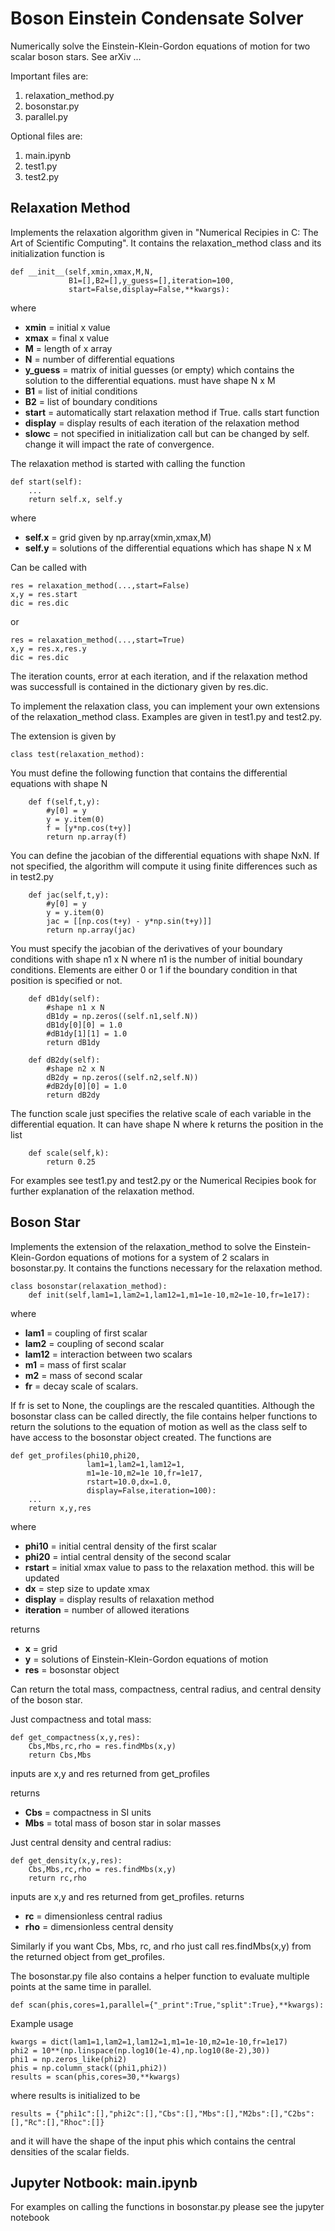 # Boson Einstein Condensate Solver
Numerically solve the Einstein-Klein-Gordon equations of motion for two scalar boson stars. See arXiv ...

Important files are:

1. relaxation_method.py
2. bosonstar.py
3. parallel.py

Optional files are:

1. main.ipynb
2. test1.py
3. test2.py

## Relaxation Method 
Implements the relaxation algorithm given in "Numerical Recipies in C: The Art of Scientific Computing". It contains the relaxation_method class and its initialization function is 

    def __init__(self,xmin,xmax,M,N,
                 B1=[],B2=[],y_guess=[],iteration=100,
                 start=False,display=False,**kwargs):

where 
- **xmin** = initial x value
- **xmax** = final x value 
- **M** = length of x array
- **N** = number of differential equations
- **y_guess** = matrix of initial guesses (or empty) which contains the solution to the differential equations. must have shape N x M
- **B1** = list of initial conditions
- **B2** = list of boundary conditions
- **start** = automatically start relaxation method if True. calls start function
- **display** = display results of each iteration of the relaxation method
- **slowc** = not specified in initialization call but can be changed by self. change it will impact the rate of convergence. 

The relaxation method is started with calling the function

    def start(self):
        ...
        return self.x, self.y

where 
- **self.x** = grid given by np.array(xmin,xmax,M)
- **self.y** = solutions of the differential equations which has shape N x M

Can be called with 

    res = relaxation_method(...,start=False)
    x,y = res.start
    dic = res.dic
or 

    res = relaxation_method(...,start=True)
    x,y = res.x,res.y
    dic = res.dic

The iteration counts, error at each iteration, and if the relaxation method was successfull is contained in the dictionary given by res.dic. 

To implement the relaxation class, you can implement your own extensions of the relaxation_method class. Examples are given in test1.py and test2.py. 

The extension is given by

    class test(relaxation_method):
   
You must define the following function that contains the differential equations with shape N

        def f(self,t,y):
            #y[0] = y
            y = y.item(0)
            f = [y*np.cos(t+y)]
            return np.array(f)
            
You can define the jacobian of the differential equations with shape NxN. If not specified, the algorithm will compute it using finite differences such as in test2.py

        def jac(self,t,y):
            #y[0] = y
            y = y.item(0)
            jac = [[np.cos(t+y) - y*np.sin(t+y)]]
            return np.array(jac)
            
You must specify the jacobian of the derivatives of your boundary conditions with shape n1 x N where n1 is the number of initial boundary conditions. Elements are either 0 or 1 if the boundary condition in that position is specified or not.

        def dB1dy(self):
            #shape n1 x N
            dB1dy = np.zeros((self.n1,self.N))
            dB1dy[0][0] = 1.0
            #dB1dy[1][1] = 1.0
            return dB1dy

        def dB2dy(self):
            #shape n2 x N
            dB2dy = np.zeros((self.n2,self.N))
            #dB2dy[0][0] = 1.0
            return dB2dy

The function scale just specifies the relative scale of each variable in the differential equation.  It can have shape N where k returns the position in the list

        def scale(self,k):  
            return 0.25

For examples see test1.py and test2.py or the Numerical Recipies book for further explanation of the relaxation method. 

## Boson Star 
Implements the extension of the relaxation_method to solve the Einstein-Klein-Gordon equations of motions for a system of 2 scalars in bosonstar.py. It contains the functions necessary for the relaxation method. 

    class bosonstar(relaxation_method):
        def init(self,lam1=1,lam2=1,lam12=1,m1=1e-10,m2=1e-10,fr=1e17):

where 
- **lam1** = coupling of first scalar
- **lam2** = coupling of second scalar
- **lam12** = interaction between two scalars
- **m1** = mass of first scalar
- **m2** = mass of second scalar
- **fr** = decay scale of scalars. 

If fr is set to None, the couplings are the rescaled quantities.  Although the bosonstar class can be called directly, the file contains helper functions to return the solutions to the equation of motion as well as the class self to have access to the bosonstar object created. The functions are 

    def get_profiles(phi10,phi20,
                     lam1=1,lam2=1,lam12=1,
                     m1=1e-10,m2=1e 10,fr=1e17,
                     rstart=10.0,dx=1.0,
                     display=False,iteration=100):
        ...             
        return x,y,res

where 
- **phi10** = initial central density of the first scalar
- **phi20** = intial central density of the second scalar
- **rstart** = initial xmax value to pass to the relaxation method. this will be updated
- **dx** = step size to update xmax
- **display** = display results of relaxation method
- **iteration** = number of allowed iterations

returns 
- **x** = grid
- **y** = solutions of Einstein-Klein-Gordon equations of motion
- **res** = bosonstar object

Can return the total mass, compactness, central radius, and central density of the boson star. 

Just compactness and total mass: 

    def get_compactness(x,y,res):
        Cbs,Mbs,rc,rho = res.findMbs(x,y)
        return Cbs,Mbs
        
inputs are x,y and res returned from get_profiles

returns 
- **Cbs** = compactness in SI units
- **Mbs** = total mass of boson star in solar masses

Just central density and central radius:

    def get_density(x,y,res):
        Cbs,Mbs,rc,rho = res.findMbs(x,y)
        return rc,rho
inputs are x,y and res returned from get_profiles. 
returns
- **rc** = dimensionless central radius
- **rho** = dimensionless central density
 
Similarly if you want Cbs, Mbs, rc, and rho just call res.findMbs(x,y) from the returned object from get_profiles. 

The bosonstar.py file also contains a helper function to evaluate multiple points at the same time in parallel.  

    def scan(phis,cores=1,parallel={"_print":True,"split":True},**kwargs):

Example usage

    kwargs = dict(lam1=1,lam2=1,lam12=1,m1=1e-10,m2=1e-10,fr=1e17)
    phi2 = 10**(np.linspace(np.log10(1e-4),np.log10(8e-2),30))
    phi1 = np.zeros_like(phi2)
    phis = np.column_stack((phi1,phi2))
    results = scan(phis,cores=30,**kwargs)
  
where results is initialized to be 

    results = {"phi1c":[],"phi2c":[],"Cbs":[],"Mbs":[],"M2bs":[],"C2bs":[],"Rc":[],"Rhoc":[]}

and it will have the shape of the input phis which contains the central densities of the scalar fields. 

## Jupyter Notbook: main.ipynb

For examples on calling the functions in bosonstar.py please see the jupyter notebook
